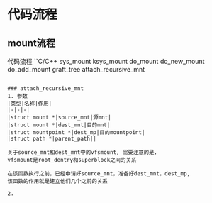 # 代码流程
## mount流程
代码流程
``C/C++
sys_mount
    ksys_mount
        do_mount
           do_new_mount
                do_add_mount
                    graft_tree
                        attach_recursive_mnt
```

### attach_recursive_mnt
1. 参数
|类型|名称|作用|
|-|-|-|
|struct mount *|source_mnt|源mnt|
|struct mount *|dest_mnt|目的mnt|
|struct mountpoint *|dest_mp|目的mountpoint|
|struct path *|parent_path||

关于source_mnt和dest_mnt中的vfsmount, 需要注意的是，
vfsmount是root_dentry和superblock之间的关系

在该函数执行之前，已经申请好source_mnt，准备好dest_mnt，dest_mp,
该函数的作用就是建立他们几个之前的关系

2. 
